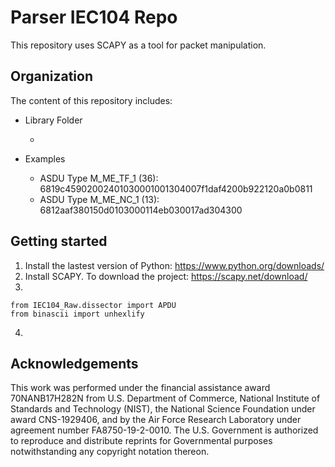 # Parser IEC104 Repo
This repository uses SCAPY as a tool for packet manipulation. 
  
## Organization
The content of this repository includes:

* Library Folder
  * <text>
  
* Examples
  * ASDU Type M_ME_TF_1 (36): 6819c45902002401030001001304007f1daf4200b922120a0b0811
  * ASDU Type M_ME_NC_1 (13): 6812aaf380150d0103000114eb030017ad304300
  
## Getting started
1. Install the lastest version of Python: https://www.python.org/downloads/
2. Install SCAPY. To download the project: https://scapy.net/download/
3. <text>
```
from IEC104_Raw.dissector import APDU 
from binascii import unhexlify
``` 

4. 
  
  
## Acknowledgements
This work was performed under the financial assistance award 70NANB17H282N from U.S. Department of Commerce, National Institute of Standards and Technology (NIST),  the National Science Foundation under award CNS-1929406, and by the Air Force Research Laboratory under agreement number FA8750-19-2-0010. The U.S. Government is authorized to reproduce and distribute reprints for Governmental purposes notwithstanding any copyright notation thereon.
  
